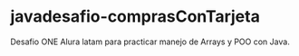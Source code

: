 # javadesafio-comprasConTarjeta
Desafio ONE Alura latam para practicar manejo de Arrays y POO con Java.

